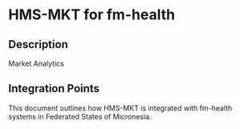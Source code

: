 # HMS-MKT for fm-health

## Description

Market Analytics

## Integration Points

This document outlines how HMS-MKT is integrated with fm-health systems in Federated States of Micronesia.
